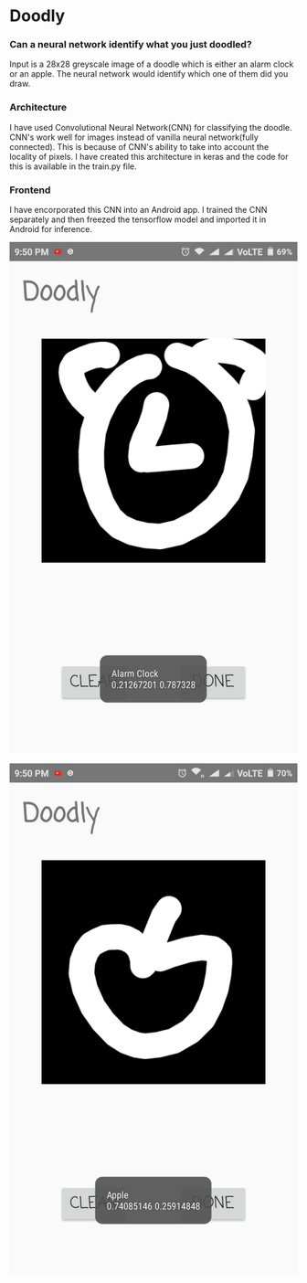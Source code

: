# Doodly

<h3>Can a neural network identify what you just doodled?</h3>

Input is a 28x28 greyscale image of a doodle which is either an alarm clock or an apple.
The neural network would identify which one of them did you draw.

<h3>Architecture</h3>

I have used Convolutional Neural Network(CNN) for classifying the doodle. CNN's work well for images instead of vanilla neural network(fully connected). This is because of CNN's ability to take into account the locality of pixels.
I have created this architecture in keras and the code for this is available in the train.py file.

<h3>Frontend</h3>

I have encorporated this CNN into an Android app. I trained the CNN separately and then freezed the tensorflow model and imported it in Android for inference.

![alt text](/Screenshot_2018-03-14-21-50-54-707_com.ninhydrin.doodly.png )

![alt text](/Screenshot_2018-03-14-21-50-36-396_com.ninhydrin.doodly.png )
